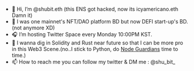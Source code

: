 - 👋 Hi, I’m @shubit.eth (this ENS got hacked, now its icyamericano.eth Damn it)
- 👀 I was one mainnet's NFT/DAO platform BD but now DEFI start-up's BD. (not anymore XD)
- 🎧 I’m hosting Twitter Space every Monday 10:00PM KST.
- 💞️ I wanna dig in Solidity and Rust near future so that I can be more pro in this Web3 Scene.(no..I stick to Python, do [Node Guardians](nodeguardians.io) time to time.)
- 📫 How to reach me you can follow my twitter & DM me : @shu_bit_ 

<!---
Tuddieee/Tuddieee is a ✨ special ✨ repository because its `README.md` (this file) appears on your GitHub profile.
You can click the Preview link to take a look at your changes.
--->
